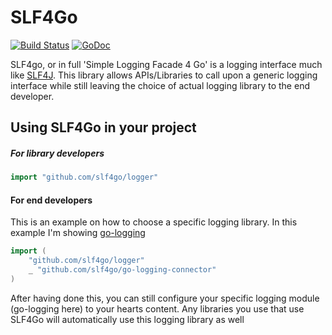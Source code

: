 # SLF4Go
[![Build Status](https://travis-ci.org/slf4go/logger.svg?branch=master)](https://travis-ci.org/slf4go/logger)
[![GoDoc](https://godoc.org/github.com/slf4go/logger?status.svg)](https://godoc.org/github.com/slf4go/logger)

SLF4go, or in full 'Simple Logging Facade 4 Go' is a logging interface much like [SLF4J](https://www.slf4j.org/). This library allows APIs/Libraries to call upon a generic logging interface while still leaving the choice of actual logging library to the end developer.

## Using SLF4Go in your project
##### For library developers
```go
import "github.com/slf4go/logger"
```

#### For end developers
This is an example on how to choose a specific logging library. In this example I'm showing [go-logging](https://github.com/op/go-logging)
```go
import (
	"github.com/slf4go/logger"
	_ "github.com/slf4go/go-logging-connector"
)
```

After having done this, you can still configure your specific logging module (go-logging here) to your hearts content. Any libraries you use that use SLF4Go will automatically use this logging library as well
